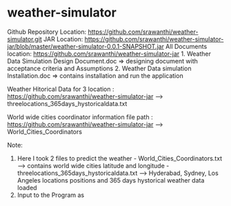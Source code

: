 # weather-simulator

Github Repository Location: https://github.com/srawanthi/weather-simulator.git
JAR Location: https://github.com/srawanthi/weather-simulator-jar/blob/master/weather-simulator-0.0.1-SNAPSHOT.jar
All Documents location: https://github.com/srawanthi/weather-simulator-jar 
    1. Weather Data Simulation Design Document.doc => designing document with acceptance criteria and Assumptions
    2. Weather Data simulation Installation.doc => contains installation and run the application

Weather Hitorical Data for 3 location :
  https://github.com/srawanthi/weather-simulator-jar  --> threelocations_365days_hystoricaldata.txt
  
World wide cities coordinator information file path :
  https://github.com/srawanthi/weather-simulator-jar  --> World_Cities_Coordinators

Note:
1. Here I took 2 files to predict the weather
       - World_Cities_Coordinators.txt --> contains world wide cities latitude and longitude
       - threelocations_365days_hystoricaldata.txt -->  Hyderabad, Sydney, Los Angeles locations positions and 365 days hystorical weather data loaded
2. Input to the Program as <city> <country> <datetime> <worldcitiesfilepath> <hystoricalweatherdatafilepath> 

